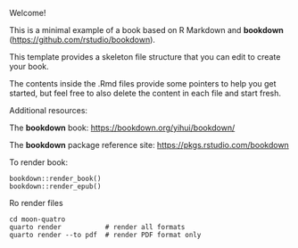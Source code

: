 Welcome!

This is a minimal example of a book based on R Markdown and **bookdown** (https://github.com/rstudio/bookdown).

This template provides a skeleton file structure that you can edit to create your book.

The contents inside the .Rmd files provide some pointers to help you get started, but feel free to also delete the content in each file and start fresh.

Additional resources:

The **bookdown** book: https://bookdown.org/yihui/bookdown/

The **bookdown** package reference site: https://pkgs.rstudio.com/bookdown


To render book:

```
bookdown::render_book()
bookdown::render_epub()
```

Ro render files

```
cd moon-quatro
quarto render           # render all formats
quarto render --to pdf  # render PDF format only
```